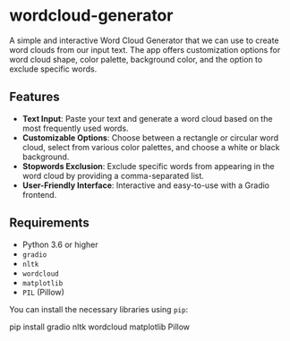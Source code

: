 # wordcloud-generator



A simple and interactive Word Cloud Generator that we can use to create word clouds from our input text. The app offers customization options for word cloud shape, color palette, background color, and the option to exclude specific words.

## Features
- **Text Input**: Paste your text and generate a word cloud based on the most frequently used words.
- **Customizable Options**: Choose between a rectangle or circular word cloud, select from various color palettes, and choose a white or black background.
- **Stopwords Exclusion**: Exclude specific words from appearing in the word cloud by providing a comma-separated list.
- **User-Friendly Interface**: Interactive and easy-to-use with a Gradio frontend.

## Requirements

- Python 3.6 or higher
- `gradio`
- `nltk`
- `wordcloud`
- `matplotlib`
- `PIL` (Pillow)

You can install the necessary libraries using `pip`:

pip install gradio nltk wordcloud matplotlib Pillow
